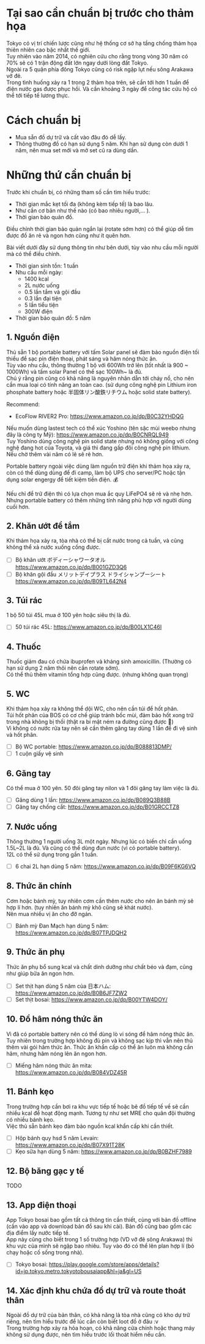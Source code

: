 # Tại sao cần chuẩn bị trước cho thảm họa
Tokyo có vị trí chiến lược cũng như hệ thống cơ sở hạ tầng chống thảm họa thiên nhiên cao bậc nhất thế giới.  
Tuy nhiên vào năm 2014, có nghiên cứu cho rằng trong vòng 30 năm có 70% sẽ có 1 trận động đất lớn ngay dưới lòng đất Tokyo.  
Ngoài ra 5 quận phía đông Tokyo cũng có risk ngập lụt nếu sông Arakawa vỡ đê.  
Trong tình huống xảy ra 1 trong 2 thảm họa trên, sẽ cần tới hơn 1 tuần để điện nước gas được phục hồi. Và cần khoảng 3 ngày để công tác cứu hộ có thể tới tiếp tế lương thực.

# Cách chuẩn bị
+ Mua sẵn đồ dự trữ và cất vào đâu đó dễ lấy.
+ Thông thường đồ có hạn sử dụng 5 năm. Khi hạn sử dụng còn dưới 1 năm, nên mua set mới và mở set cũ ra dùng dần.
  
# Những thứ cần chuẩn bị
Trước khi chuẩn bị, có những tham số cần tìm hiểu trước:
+ Thời gian mắc kẹt tối đa (không kèm tiếp tế) là bao lâu.
+ Như cần cơ bản như thế nào (có bao nhiêu người,... ).
+ Thời gian bảo quản đồ.


Điều chỉnh thời gian bảo quản ngắn lại (rotate sớm hơn) có thể giúp dễ tìm được đồ ăn rẻ và ngon hơn cũng như ít quên hơn.

Bài viết dưới đây sử dụng thông tin như bên dưới, tùy vào nhu cầu mỗi người mà có thể điều chỉnh.  
+ Thời gian sinh tồn: 1 tuần
+ Nhu cầu mỗi ngày:
  + 1400 kcal
  + 2L nước uống
  + 0.5 lần tắm và gội đầu
  + 0.3 lần đại tiện
  + 5 lần tiểu tiện
  + 300W điện
+ Thời gian bảo quản đồ: 5 năm

## 1. Nguồn điện
Thủ sẵn 1 bộ portable battery với tấm Solar panel sẽ đảm bảo nguồn điện tối thiểu để sạc pin điện thoại, phát sáng và hâm nóng thức ăn.  
Tùy vào nhu cầu, thông thường 1 bộ với 600Wh trở lên (tốt nhất là 900 ~ 1000Wh) và tấm solar Panel có thể sạc 100Wh~ là đủ.  
Chú ý rằng pin cũng có khả năng là nguyên nhân dẫn tới cháy nổ, cho nên cần mua loại có tính năng an toàn cao. (sử dụng công nghệ pin Lithium iron phosphate battery hoặc 半固体リン酸鉄リチウム hoặc solid state battery).

Recommend:  
+ EcoFlow RIVER2 Pro: https://www.amazon.co.jp/dp/B0C32YHDQG

Nếu muốn dùng lastest tech có thể xúc Yoshino (tên sặc mùi weebo nhưng đây là công ty Mỹ): https://www.amazon.co.jp/dp/B0CNRQL949  
Tuy Yoshino dùng công nghệ pin solid state nhưng nó không giống với công nghệ đang hot của Toyota, và giá thì đang gấp đôi công nghệ pin lithium. Nếu chờ thêm vài năm có lẽ sẽ rẻ hơn.

Portable battery ngoài việc dùng làm nguồn trữ điện khi thảm họa xảy ra, còn có thể dùng dùng để đi camp, làm bộ UPS cho server/PC hoặc tận dụng solar engergy để tiết kiệm tiền điện. 💰

Nếu chỉ để trữ điện thì có lựa chọn mua ắc quy LiFePO4 sẽ rẻ và nhẹ hơn. Nhưng portable battery có thêm những tính năng phù hợp với người dùng cuối hơn.
## 2. Khăn ướt để tắm
Khi thảm họa xảy ra, tòa nhà có thể bị cắt nước trong cả tuần, và cũng không thể xả nước xuống cống được.

+ [ ] Bộ khăn ướt ボディーシャワータオル https://www.amazon.co.jp/dp/B001GZD3Q6  
+ [ ] Bộ khăn gội đầu メリットデイプラス ドライシャンプーシート https://www.amazon.co.jp/dp/B09TL642N4

## 3. Túi rác
1 bộ 50 túi 45L mua ở 100 yên hoặc siêu thị là đủ.

+ [ ] 50 túi rác 45L: https://www.amazon.co.jp/dp/B00LX1C46I

## 4. Thuốc
Thuốc giảm đau có chứa ibuprofen và kháng sinh amoxicillin. (Thường có hạn sử dụng 2 năm thôi nên cần rotate sớm).  
Có thể thủ thêm vitamin tổng hợp cũng được. (nhưng không quan trọng)

## 5. WC
Khi thảm họa xảy ra không thể dội WC, cho nên cần túi để hốt phân.  
Túi hốt phân của BOS có cơ chế giúp tránh bốc mùi, đảm bảo hốt xong trữ trong nhà không bị thối (thật ra bí mật ném ra đường cũng được 🤣)  
Vì không có nước rửa tay nên sẽ cần thêm găng tay dùng 1 lần để đi vệ sinh và hốt phân.

+ [ ] Bộ WC portable: https://www.amazon.co.jp/dp/B088813DMP/
+ [ ] 1 cuộn giấy vệ sinh

## 6. Găng tay
Có thể mua ở 100 yên.
50 đôi găng tay nilon và 1 đôi găng tay làm việc là đủ.

+ [ ] Găng dùng 1 lần: https://www.amazon.co.jp/dp/B089Q3B88B
+ [ ] Găng tay chống cắt: https://www.amazon.co.jp/dp/B01GRCCTZ8

## 7. Nước uống
Thông thường 1 người uống 3L một ngày. Nhưng lúc có biến chỉ cần uống 1.5L~2L là đủ. Và cũng có thể dùng đun nước (vì có portable battery).  
12L có thể sử dụng trong gần 1 tuần.

+ [ ] 6 chai 2L hạn dùng 5 năm: https://www.amazon.co.jp/dp/B09F6KG6VQ

## 8. Thức ăn chính
Cơm hoặc bánh mỳ, tuy nhiên cơm cần thêm nước cho nên ăn bánh mỳ sẽ hợp lí hơn. (tuy nhiên ăn bánh mỳ khô cũng sẽ khát nước).  
Nên mua nhiều vị ăn cho đỡ ngán. 

+ [ ] Bánh mỳ Đan Mạch hạn dùng 5 năm: https://www.amazon.co.jp/dp/B07TPJDQH2

## 9. Thức ăn phụ
Thức ăn phụ bổ sung kcal và chất dinh dưỡng như chất béo và đạm, cũng như giúp bữa ăn ngon hơn.

+ [ ] Set thịt hạn dùng 5 năm của 日本ハム: https://www.amazon.co.jp/dp/B0B6JF7ZW2
+ [ ] Set thịt bosai: https://www.amazon.co.jp/dp/B00YTW4DOY/

## 10. Đồ hâm nóng thức ăn
Vì đã có portable battery nên có thể dùng lò vi sóng để hâm nóng thức ăn. Tuy nhiên trong trường hợp không đủ pin và không sạc kịp thì vẫn nên thủ thêm vài gói hâm thức ăn.
Thức ăn khẩn cấp có thể ăn luôn mà không cần hâm, nhưng hâm nóng lên ăn ngon hơn.

+ [ ] Miếng hâm nóng thức ăn mita: https://www.amazon.co.jp/dp/B084VDZ45R

## 11. Bánh kẹo
Trong trường hợp cần bơi ra khu vực tiếp tế hoặc bê đồ tiếp tế về sẽ cần nhiều kcal để hoạt động mạnh. Tương tự như set MRE cho quân đội thường có nhiều bánh kẹo.  
Việc thủ sẵn bánh kẹo đảm bảo nguồn kcal khẩn cấp khi cần thiết.

+ [ ] Hộp bánh quy hsd 5 năm Levain: https://www.amazon.co.jp/dp/B07X91T28K
+ [ ] Kẹo sữa hạn dùng 5 năm: https://www.amazon.co.jp/dp/B0BZHF7989

## 12. Bộ băng gạc y tế
TODO

## 13. App điện thoại
App Tokyo bosai bao gồm tất cả thông tin cần thiết, cùng với bản đồ offline (cần vào app và download bản đồ sau khi cài). Bản đồ cũng bao gồm các địa điểm lấy nước tiếp tế.  
App này cũng cho biết trong 1 số trường hợp (VD vỡ đê sông Arakawa) thì khu vực của mình sẽ ngập bao nhiêu. Tuy vào đó có thể lên plan hợp lí (bỏ chạy hoặc cố sống trong nhà).

+ [ ] Tokyo bosai: https://play.google.com/store/apps/details?id=jp.tokyo.metro.tokyotobousaiapp&hl=ja&gl=US

## 14. Xác định khu chứa đồ dự trữ và route thoát thân
Ngoài đồ dự trữ của bản thân, có khả năng là tòa nhà cũng có kho dự trữ riêng, nên tìm hiểu trước để lúc cần còn biết loot đồ ở đâu :v  
Trong trường hợp xảy ra hỏa hoạn, có khả năng cửa chính hoặc thang máy không sử dụng được, nên tìm hiểu trước lối thoát hiểm nếu cần.
